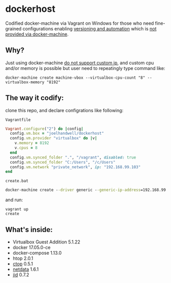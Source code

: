 

# dockerhost
Codified docker-machine via Vagrant on Windows for those who need fine-grained configurations enabling [versioning and automation](https://www.hashicorp.com/blog/the-tao-of-hashicorp/) which is [not provided via docker-machine](https://github.com/docker/machine/issues/773).

## Why?
Just using docker-machine [do not support custom ip](https://github.com/docker/machine/issues/1709), and custom cpu and/or memory is possible but user need to repeatingly type command like:

```
docker-machine create machine-vbox --virtualbox-cpu-count "8" --virtualbox-memory "8192"
```

## The way it codify:

clone this repo, and declare configrations like following:

```Vagrantfile```

```ruby
Vagrant.configure("2") do |config|
  config.vm.box = "joelhandwell/dockerhost"
  config.vm.provider "virtualbox" do |v|
    v.memory = 8192
    v.cpus = 8
  end
  config.vm.synced_folder ".", "/vagrant", disabled: true
  config.vm.synced_folder "C:/Users", "/c/Users"
  config.vm.network "private_network", ip: "192.168.99.103"
end
```

```create.bat```

```bat
docker-machine create --driver generic --generic-ip-address=192.168.99.103 --generic-ssh-user=vagrant --generic-ssh-key=vagrant.pem default
```

and run:

```
vagrant up
create
```

## What's inside:

* Virtualbox Guest Addition 5.1.22
* docker 17.05.0-ce
* docker-compose 1.13.0
* htop 2.0.1
* [ctop](https://github.com/bcicen/ctop) 0.5.1
* [netdata](https://github.com/firehol/netdata) 1.6.1
* [jid](https://github.com/simeji/jid) 0.7.2
